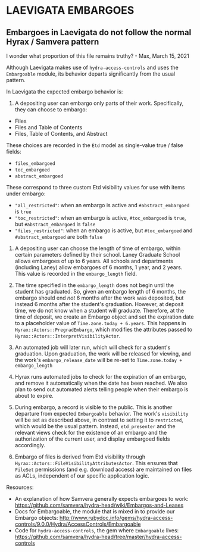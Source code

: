 # LAEVIGATA EMBARGOES

## Embargoes in Laevigata do not follow the normal Hyrax / Samvera pattern

I wonder what proportion of this file remains truthy? - Max, March 15, 2021

Although Laevigata makes use of `hydra-access-controls` and uses the `Embargoable` module, its behavior departs significantly from the usual pattern.

In Laevigata the expected embargo behavior is:
1. A depositing user can embargo only parts of their work. Specifically, they can choose to embargo:
  * Files
  * Files and Table of Contents
  * Files, Table of Contents, and Abstract

  These choices are recorded in the `Etd` model as single-value true / false fields:
  * `files_embargoed`
  * `toc_embargoed`
  * `abstract_embargoed`

  These correspond to three custom Etd visibility values for use with items under embargo:
  * `"all_restricted"`: when an embargo is active and `#abstract_embargoed` is `true`
  * `"toc_restricted"`: when an embargo is active, `#toc_embargoed` is `true`, but  `#abstract_embargoed` is `false`
  * `"files_restricted"`: when an embargo is active, but `#toc_embargoed` and  `#abstract_embargoed` are both `false`

1. A depositing user can choose the length of time of embargo, within certain parameters defined by their school. Laney Graduate School allows embargoes of up to 6 years. All schools and departments (including Laney) allow embargoes of 6 months, 1 year, and 2 years. This value is recorded in the `embargo_length` field.

1. The time specified in the `embargo_length` does not begin until the student has graduated. So, given an embargo length of 6 months, the embargo should end *not* 6 months after the work was deposited, but instead 6 months after the student's graduation. However, at deposit time, we do not know when a student will graduate. Therefore, at the time of deposit, we create an Embargo object and set the expiration date to a placeholder value of `Time.zone.today + 6.years`. This happens in `Hyrax::Actors::PregradEmbargo`, which modifies the attributes passed to `Hyrax::Actors::InterpretVisibilityActor`.

1. An automated job will later run, which will check for a student's graduation. Upon graduation, the work will be released for viewing, and the work's `embargo_release_date` will be re-set to `Time.zone.today + embargo_length`

1. Hyrax runs automated jobs to check for the expiration of an embargo, and remove it automatically when the date has been reached. We also plan to send out automated alerts telling people when their embargo is about to expire.

1. During embargo, a record is visible to the public. This is another departure from expected `Embargoable` behavior. The work's `visibility` will be set as described above, in contrast to setting it to `restricted`, which would be the usual pattern. Instead, `etd_presenter` and the relevant views check for the existence of an embargo and the authorization of the current user, and display embargoed fields accordingly.

1. Embargo of files is derived from Etd visibility through `Hyrax::Actors::FileVisibilityAttributesActor`. This ensures that `FileSet` permissions (and e.g. download access) are maintained on files as ACLs, independent of our specific application logic.

Resources:

* An explanation of how Samvera generally expects embargoes to work: https://github.com/samvera/hydra-head/wiki/Embargos-and-Leases
* Docs for Embargoable, the module that is mixed in to provide our Embargo objects: http://www.rubydoc.info/gems/hydra-access-controls/9.0.0/Hydra/AccessControls/Embargoable
* Code for `hydra-access-controls`, the gem where `Embargoable` lives: https://github.com/samvera/hydra-head/tree/master/hydra-access-controls
